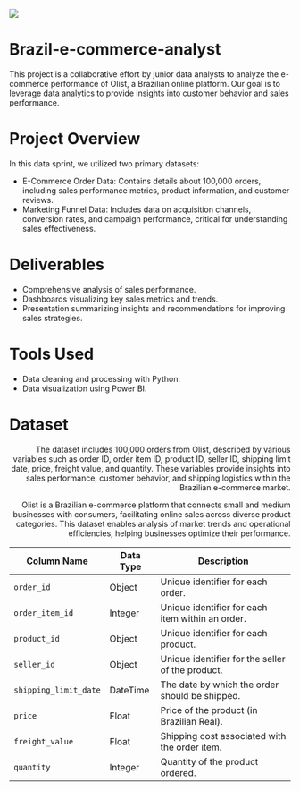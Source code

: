 ![](https://www.agenciaeplus.com.br/wp-content/uploads/2018/06/ecommercebrasil.jpg)
# Brazil-e-commerce-analyst
This project is a collaborative effort by junior data analysts to analyze the e-commerce performance of Olist, a Brazilian online platform. Our goal is to leverage data analytics to provide insights into customer behavior and sales performance.

# Project Overview
In this data sprint, we utilized two primary datasets:

- E-Commerce Order Data: Contains details about 100,000 orders, including sales performance metrics, product information, and customer reviews.
- Marketing Funnel Data: Includes data on acquisition channels, conversion rates, and campaign performance, critical for understanding sales effectiveness.

# Deliverables
- Comprehensive analysis of sales performance.
- Dashboards visualizing key sales metrics and trends.
- Presentation summarizing insights and recommendations for improving sales strategies.

# Tools Used 
- Data cleaning and processing with Python.
- Data visualization using Power BI.

# Dataset
<div style = "text-align:right">The dataset includes 100,000 orders from Olist, described by various variables such as order ID, order item ID, product ID, seller ID, shipping limit date, price, freight value, and quantity. These variables provide insights into sales performance, customer behavior, and shipping logistics within the Brazilian e-commerce market.

Olist is a Brazilian e-commerce platform that connects small and medium businesses with consumers, facilitating online sales across diverse product categories. This dataset enables analysis of market trends and operational efficiencies, helping businesses optimize their performance.</div>

| Column Name         | Data Type   | Description                                                      |
|---------------------|-------------|------------------------------------------------------------------|
| `order_id`          | Object      | Unique identifier for each order.                               |
| `order_item_id`     | Integer     | Unique identifier for each item within an order.                |
| `product_id`        | Object      | Unique identifier for each product.                             |
| `seller_id`         | Object      | Unique identifier for the seller of the product.                |
| `shipping_limit_date` | DateTime  | The date by which the order should be shipped.                  |
| `price`             | Float       | Price of the product (in Brazilian Real).                       |
| `freight_value`     | Float       | Shipping cost associated with the order item.                   |
| `quantity`          | Integer     | Quantity of the product ordered.                                |
